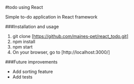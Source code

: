 #todo using React

Simple to-do application in React framework

###Installation and usage
1. git clone [https://github.com/maines-pet/react_todo.git]
2. npm install
3. npm start
4. On your browser, go to [http://localhost:3000/]

###Future improvements
- Add sorting feature
- Add tests